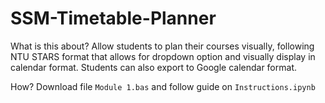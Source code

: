 # SSM-Timetable-Planner
What is this about?
Allow students to plan their courses visually, following NTU STARS format that allows for dropdown option and visually display in calendar format. Students can also export to Google calendar format.

How?
Download file `Module 1.bas` and follow guide on `Instructions.ipynb`
